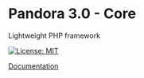# Pandora 3.0 - Core

Lightweight PHP framework

[![License: MIT](https://img.shields.io/badge/License-MIT-steelblue.svg)](https://opensource.org/licenses/MIT)

[Documentation](https://nescafe62.github.io/pandora3 "Pandora 3 documentation")
